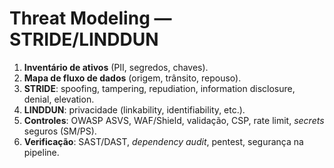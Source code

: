 # Threat Modeling — STRIDE/LINDDUN

1. **Inventário de ativos** (PII, segredos, chaves).
2. **Mapa de fluxo de dados** (origem, trânsito, repouso).
3. **STRIDE**: spoofing, tampering, repudiation, information disclosure, denial, elevation.
4. **LINDDUN**: privacidade (linkability, identifiability, etc.).
5. **Controles**: OWASP ASVS, WAF/Shield, validação, CSP, rate limit, *secrets* seguros (SM/PS).
6. **Verificação**: SAST/DAST, *dependency audit*, pentest, segurança na pipeline.
